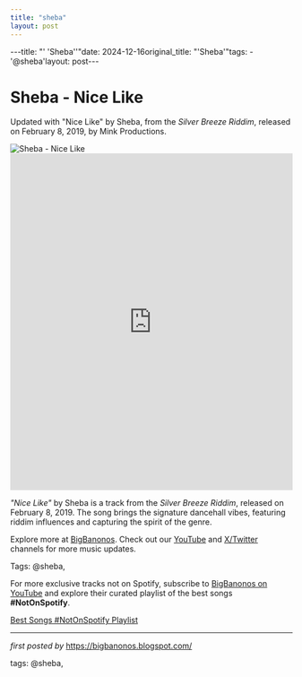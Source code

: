 ```yaml
---
title: "sheba"
layout: post
---
```

---title: "' 'Sheba''"date: 2024-12-16original_title: "'Sheba'"tags:  - '@sheba'layout: post---<!-- Title of the Post --><h1 >Sheba - Nice Like</h1> <!-- Introductory Text --><p >Updated with "Nice Like" by Sheba, from the *Silver Breeze Riddim*, released on February 8, 2019, by Mink Productions.</p> <!-- Featured Image --><div > <img src="https://www.dancehallmag.com/assets/2024/08/Kartel-x-Sheba-x-Notnice-1-900x569.png" alt="Sheba - Nice Like" /></div> <!-- YouTube Video Embed --><div > <iframe width="100%" height="601" src="https://www.youtube.com/embed/3awFLaA4Nt4" title="Gaza Sheba - Nice Like (Official Audio)" frameborder="0" allow="accelerometer; autoplay; clipboard-write; encrypted-media; gyroscope; picture-in-picture; web-share" referrerpolicy="strict-origin-when-cross-origin" allowfullscreen></iframe></div> <!-- Song Information --><div > <p><em>"Nice Like"</em> by Sheba is a track from the *Silver Breeze Riddim*, released on February 8, 2019. The song brings the signature dancehall vibes, featuring riddim influences and capturing the spirit of the genre.</p></div> <!-- Footer Links --><div > <p>Explore more at <a href="https://bigbanonos.blogspot.com/" target="_blank">BigBanonos</a>. Check out our <a href="https://www.youtube.com/@BigBanonos" target="_blank">YouTube</a> and <a href="https://x.com/bigbanonos" target="_blank">X/Twitter</a> channels for more music updates.</p></div> <!-- Tags --><p >Tags: @sheba,</p><!--Subscribe and Playlist Links--><div>    <p>For more exclusive tracks not on Spotify, subscribe to <a href="https://www.youtube.com/@BigBanonos" target="_blank">BigBanonos on YouTube</a> and explore their curated playlist of the best songs <strong>#NotOnSpotify</strong>.</p>    <p><a href="https://www.youtube.com/playlist?list=PLtuNtuTatqI0kFahUCbtbfenC_ET5O_tr" target="_blank">Best Songs #NotOnSpotify Playlist<br /></a></p></div><hr /><p><em>first posted by</em> <a href="https://bigbanonos.blogspot.com/" rel="noopener" target="_new">https://bigbanonos.blogspot.com/</a></p><p>tags: @sheba,</p>